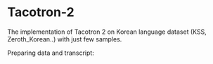 # Tacotron-2
The implementation of Tacotron 2 on Korean language dataset (KSS, Zeroth_Korean..) with just few samples. 

Preparing data and transcript:
  
